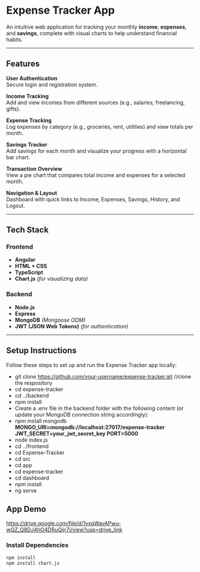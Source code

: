 # Expense Tracker App

An intuitive web application for tracking your monthly **income**, **expenses**, and **savings**, complete with visual charts to help understand financial habits.

---

##  Features

  **User Authentication**  
  Secure login and registration system.

  **Income Tracking**  
  Add and view incomes from different sources (e.g., salaries, freelancing, gifts).

  **Expense Tracking**  
  Log expenses by category (e.g., groceries, rent, utilities) and view totals per month.

  **Savings Tracker**  
  Add savings for each month and visualize your progress with a horizontal bar chart.

 **Transaction Overview**  
  View a pie chart that compares total income and expenses for a selected month.

  **Navigation & Layout**  
  Dashboard with quick links to Income, Expenses, Savings, History, and Logout.

---

## Tech Stack

###  Frontend
- **Angular**
- **HTML + CSS**
- **TypeScript**
- **Chart.js** *(for visualizing data)*

###  Backend
- **Node.js**
- **Express**
- **MongoDB** *(Mongoose ODM)*
- **JWT (JSON Web Tokens)** *(for authentication)*

---

##  Setup Instructions
Follow these steps to set up and run the Expense Tracker app locally:
- git clone https://github.com/your-username/expense-tracker.git  //clone the respository
- cd expense-tracker
- cd ../backend    
- npm install
- Create a .env file in the backend folder with the following content (or update your MongoDB connection string accordingly):
- npm install mongodb
**MONGO_URI=mongodb://localhost:27017/expense-tracker
  JWT_SECRET=your_jwt_secret_key
  PORT=5000**
- node index.js 
- cd ../frontend
- cd Expense-Tracker
- cd src
- cd app
- cd expense-tracker
- cd dashboard
- npm install
- ng serve

## App Demo
https://drive.google.com/file/d/1vxqWavAPwu-wQZ_Q8DJ4hO4DRuQijr7i/view?usp=drive_link

###  Install Dependencies

```bash
npm install
npm install chart.js



